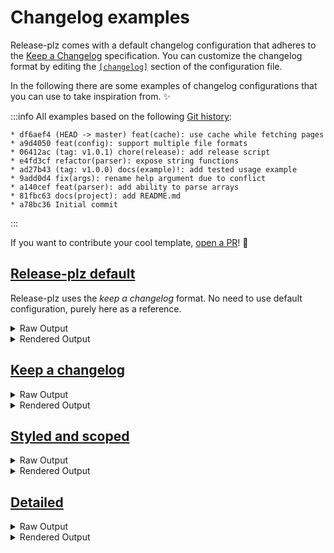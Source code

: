 # Changelog examples

Release-plz comes with a default changelog configuration that adheres to the
[Keep a Changelog](https://keepachangelog.com/en/1.0.0/) specification.
You can customize the changelog format by editing the
[`[changelog]`](./reference.md#the-changelog-section) section of the configuration file.

In the following there are some examples of changelog configurations that you can
use to take inspiration from. ✨

:::info
All examples based on the following [Git
history](https://github.com/orhun/git-cliff-readme-example):

```log
* df6aef4 (HEAD -> master) feat(cache): use cache while fetching pages
* a9d4050 feat(config): support multiple file formats
* 06412ac (tag: v1.0.1) chore(release): add release script
* e4fd3cf refactor(parser): expose string functions
* ad27b43 (tag: v1.0.0) docs(example)!: add tested usage example
* 9add0d4 fix(args): rename help argument due to conflict
* a140cef feat(parser): add ability to parse arrays
* 81fbc63 docs(project): add README.md
* a78bc36 Initial commit
```
:::

If you want to contribute your cool template,
[open a PR](https://github.com/MarcoIeni/release-plz/blob/main/CONTRIBUTING.md)! 🙏

## [Release-plz default](https://github.com/MarcoIeni/release-plz/tree/main/examples/default.toml)

Release-plz uses the *keep a changelog* format. No need to use default
configuration, purely here as a reference.

<details>
  <summary>Raw Output</summary>

```text
# Changelog

All notable changes to this project will be documented in this file.

The format is based on [Keep a Changelog](https://keepachangelog.com/en/1.0.0/),
and this project adheres to [Semantic Versioning](https://semver.org/spec/v2.0.0.html).

## [Unreleased]

### Added

- Support multiple file formats

### Changed

- Use cache while fetching pages

## [1.0.1](https://github.com/orhun/git-cliff-readme-example/compare/v1.0.0...v1.0.1) - 2021-07-18

### Added

- Add release script

### Changed

- Expose string functions

## [1.0.0] - 2021-07-18

### Added

- Add README.md
- Add ability to parse arrays
- Add tested usage example

### Fixed

- Rename help argument due to conflict
```

</details>

<details>
  <summary>Rendered Output</summary>

```mdx-code-block
# Changelog

All notable changes to this project will be documented in this file.

The format is based on [Keep a Changelog](https://keepachangelog.com/en/1.0.0/),
and this project adheres to [Semantic Versioning](https://semver.org/spec/v2.0.0.html).

## [Unreleased]

### Added

- Support multiple file formats

### Changed

- Use cache while fetching pages

## [1.0.1](https://github.com/orhun/git-cliff-readme-example/compare/v1.0.0...v1.0.1) - 2021-07-18

### Added

- Add release script

### Changed

- Expose string functions

## [1.0.0] - 2021-07-18

### Added

- Add README.md
- Add ability to parse arrays
- Add tested usage example

### Fixed

- Rename help argument due to conflict
```

</details>

## [Keep a changelog](https://github.com/MarcoIeni/release-plz/tree/main/examples/keepachangelog.toml)

<details>
  <summary>Raw Output</summary>

```text
# Changelog

All notable changes to this project will be documented in this file.

The format is based on [Keep a Changelog](https://keepachangelog.com/en/1.0.0/),
and this project adheres to [Semantic Versioning](https://semver.org/spec/v2.0.0.html).

## [Unreleased]

### Added

- Support multiple file formats

### Changed

- Use cache while fetching pages

## [1.0.1] - 2021-07-18

### Added

- Add release script

### Changed

- Expose string functions

## [1.0.0] - 2021-07-18

### Added

- Add README.md
- Add ability to parse arrays
- Add tested usage example

### Fixed

- Rename help argument due to conflict

[unreleased]: https://github.com/orhun/git-cliff-readme-example/compare/v1.0.1...HEAD
[1.0.1]: https://github.com/orhun/git-cliff-readme-example/compare/v1.0.0...v1.0.1
```

</details>

<details>
  <summary>Rendered Output</summary>

```mdx-code-block
# Changelog

All notable changes to this project will be documented in this file.

The format is based on [Keep a Changelog](https://keepachangelog.com/en/1.0.0/),
and this project adheres to [Semantic Versioning](https://semver.org/spec/v2.0.0.html).

## [Unreleased]

### Added

- Support multiple file formats

### Changed

- Use cache while fetching pages

## [1.0.1] - 2021-07-18

### Added

- Add release script

### Changed

- Expose string functions

## [1.0.0] - 2021-07-18

### Added

- Add README.md
- Add ability to parse arrays
- Add tested usage example

### Fixed

- Rename help argument due to conflict

[unreleased]: https://github.com/orhun/git-cliff-readme-example/compare/v1.0.1...HEAD
[1.0.1]: https://github.com/orhun/git-cliff-readme-example/compare/v1.0.0...v1.0.1
```

</details>

## [Styled and scoped](https://github.com/MarcoIeni/release-plz/tree/main/examples/styled-scoped.toml)

<details>
  <summary>Raw Output</summary>

```text
# Changelog

All notable changes to this project will be documented in this file.

The format is based on [Keep a Changelog](https://keepachangelog.com/en/1.0.0/),
and this project adheres to [Semantic Versioning](https://semver.org/spec/v2.0.0.html).

## [Unreleased]

### ⛰️  Features

- feat(config): support multiple file formats ([a9d4050](a9d4050212a18f6b3bd76e2e41fbb9045d268b80))
- feat(cache): use cache while fetching pages ([df6aef4](df6aef41292f3ffe5887754232e6ea7831c50ba5))

## [1.0.1](https://github.com/orhun/git-cliff-readme-example/compare/v1.0.0...v1.0.1)

### 🚜 Refactor

- refactor(parser): expose string functions ([e4fd3cf](e4fd3cf8e2e6f49c0b57f66416e886c37cbb3715))

### ⚙️ Miscellaneous Tasks

- chore(release): add release script ([06412ac](06412ac1dd4071006c465dde6597a21d4367a158))

## [1.0.0] - 2021-07-18

### ⛰️  Features

- feat(parser): add ability to parse arrays ([a140cef](a140cef0405e0bcbfb5de44ff59e091527d91b38))

### 🐛 Bug Fixes

- fix(args): rename help argument due to conflict ([9add0d4](9add0d4616dc95a6ea8b01d5e4d233876b6e5e00))

### 📚 Documentation

- docs(project): add README.md ([81fbc63](81fbc6365484abf0b4f4b05d384175763ad8db44))
- docs(example)!: add tested usage example ([ad27b43](ad27b43e8032671afb4809a1a3ecf12f45c60e0e))
```

</details>

<details>
  <summary>Rendered Output</summary>

```mdx-code-block
# Changelog

All notable changes to this project will be documented in this file.

The format is based on [Keep a Changelog](https://keepachangelog.com/en/1.0.0/),
and this project adheres to [Semantic Versioning](https://semver.org/spec/v2.0.0.html).

## [Unreleased]

### ⛰️  Features

- feat(config): support multiple file formats (a9d4050)
- feat(cache): use cache while fetching pages (df6aef4)

## [1.0.1](https://github.com/orhun/git-cliff-readme-example/compare/v1.0.0...v1.0.1)

### 🚜 Refactor

- refactor(parser): expose string functions (e4fd3cf)

### ⚙️ Miscellaneous Tasks

- chore(release): add release script (06412ac)

## [1.0.0] - 2021-07-18

### ⛰️  Features

- feat(parser): add ability to parse arrays (a140cef)

### 🐛 Bug Fixes

- fix(args): rename help argument due to conflict (9add0d4)

### 📚 Documentation

- docs(project): add README.md (81fbc63)
- docs(example)!: add tested usage example (ad27b43)
```

</details>


## [Detailed](https://github.com/MarcoIeni/release-plz/tree/main/examples/detailed.toml)

<details>
  <summary>Raw Output</summary>

```text
# Changelog

All notable changes to this project will be documented in this file.

## [unreleased]

### Features

- Support multiple file formats ([a9d4050](a9d4050212a18f6b3bd76e2e41fbb9045d268b80))
- Use cache while fetching pages ([df6aef4](df6aef41292f3ffe5887754232e6ea7831c50ba5))

## [1.0.1] - 2021-07-18

[ad27b43](ad27b43e8032671afb4809a1a3ecf12f45c60e0e)...[06412ac](06412ac1dd4071006c465dde6597a21d4367a158)

### Miscellaneous Tasks

- Add release script ([06412ac](06412ac1dd4071006c465dde6597a21d4367a158))

### Refactor

- Expose string functions ([e4fd3cf](e4fd3cf8e2e6f49c0b57f66416e886c37cbb3715))

## [1.0.0] - 2021-07-18

### Bug Fixes

- Rename help argument due to conflict ([9add0d4](9add0d4616dc95a6ea8b01d5e4d233876b6e5e00))

### Documentation

- Add README.md ([81fbc63](81fbc6365484abf0b4f4b05d384175763ad8db44))
- Add tested usage example ([ad27b43](ad27b43e8032671afb4809a1a3ecf12f45c60e0e))

### Features

- Add ability to parse arrays ([a140cef](a140cef0405e0bcbfb5de44ff59e091527d91b38))
```

</details>

<details>
  <summary>Rendered Output</summary>

```mdx-code-block
# Changelog

All notable changes to this project will be documented in this file.

## [unreleased]

### Features

- Support multiple file formats (a9d4050)
- Use cache while fetching pages (df6aef4)

## [1.0.1] - 2021-07-18

ad27b43...06412ac

### Miscellaneous Tasks

- Add release script (06412ac)

### Refactor

- Expose string functions (e4fd3cf)

## [1.0.0] - 2021-07-18

### Bug Fixes

- Rename help argument due to conflict (9add0d4)

### Documentation

- Add README.md (81fbc63)
- Add tested usage example (ad27b43)

### Features

- Add ability to parse arrays (a140cef)
```

</details>
